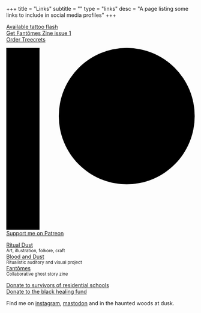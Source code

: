 +++
title = "Links"
subtitle = ""
type = "links"
desc = "A page listing some links to include in social media profiles"
+++

[Available tattoo flash](https://ritualdust.com/tattoo/flash)  
[Get Fantômes Zine issue 1](https://fantomeszine.com/issues/issue-1/)  
[Order Treecrets](https://ritualdust.com/works/illustration/treecrets/)   

<div class="support">
  <a class="button" href="https://www.patreon.com/bePatron?u=2525073">
    <svg height="546px" version="1.1" viewBox="0 0 569 546" width="569px" xmlns="http://www.w3.org/2000/svg"><title>Patreon logo</title><g><circle cx="362.589996" cy="204.589996" data-fill="1" r="204.589996"></circle><rect data-fill="1" height="545.799988" width="100" x="0" y="0"></rect></g></svg>
    <span>Support me on Patreon</span>
  </a>
</div>

[Ritual Dust](https://ritualdust.com/)  
<small>Art, illustration, folkore, craft</small>  
[Blood and Dust](http://blood-and-dust.com/)  
<small>Ritualistic auditory and visual project</small>  
[Fantômes](https://fantomeszine.com/)  
<small>Collaborative ghost story zine</small>

[Donate to survivors of residential schools](https://www.irsss.ca/donate)  
[Donate to the black healing fund](https://www.blackhealingfund.com/)

Find me on [instagram](https://www.instagram.com/ritual.dust/), [mastodon](https://merveilles.town/@ritualdust) and in the haunted woods at dusk.
